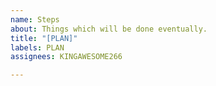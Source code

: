 ```yaml
---
name: Steps
about: Things which will be done eventually.
title: "[PLAN]"
labels: PLAN
assignees: KINGAWESOME266

---
```



